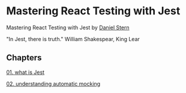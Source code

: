 # Mastering React Testing with Jest
Mastering React Testing with Jest by [Daniel Stern](https://www.pluralsight.com/courses/jest-mastering-react-testing)

"In Jest, there is truth." William Shakespear, King Lear

## Chapters

[01. what is Jest]()

[02. understanding automatic mocking]()